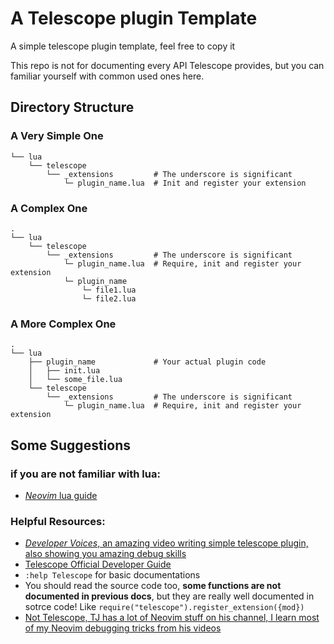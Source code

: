 # A Telescope plugin Template

A simple telescope plugin template, feel free to copy it

This repo is not for documenting every API Telescope provides, but you can familiar yourself with common used ones here.

## Directory Structure

### A Very Simple One

```
└── lua
    └── telescope
        └── _extensions         # The underscore is significant
            └─ plugin_name.lua  # Init and register your extension
```

### A Complex One

```
.
└── lua
    └── telescope
        └── _extensions         # The underscore is significant
            └─ plugin_name.lua  # Require, init and register your extension
            └─ plugin_name
                └─ file1.lua
                └─ file2.lua
```

### A More Complex One

```
.
└── lua
    ├── plugin_name             # Your actual plugin code
    │   ├── init.lua
    │   └── some_file.lua
    └── telescope
        └── _extensions         # The underscore is significant
            └─ plugin_name.lua  # Require, init and register your extension

```

## Some Suggestions

### if you are not familiar with lua:

- [*Neovim* lua guide](https://github.com/nanotee/nvim-lua-guide)

### Helpful Resources:

- [*Developer Voices*, an amazing video writing simple telescope plugin, also showing you amazing debug skills](https://www.youtube.com/watch?v=HXABdG3xJW4)
- [Telescope Official Developer Guide](https://github.com/nvim-telescope/telescope.nvim/blob/master/developers.md)
- `:help Telescope` for basic documentations
- You should read the source code too, **some functions are not documented in previous docs**, but they are really well documented in sotrce code! Like `require("telescope").register_extension({mod})`
- [Not Telescope, TJ has a lot of Neovim stuff on his channel, I learn most of my Neovim debugging tricks from his videos](https://www.youtube.com/@teej_dv)
